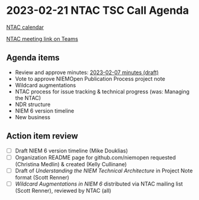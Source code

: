 # 2023-02-21 NTAC TSC Call Agenda

[NTAC calendar](https://lists.oasis-open-projects.org/g/niemopen-ntactsc/calendar)

[NTAC meeting link on Teams](https://dod.teams.microsoft.us/l/meetup-join/19%3adod%3ameeting_027b8f8cd305438fbb0a76a1e7896d97%40thread.v2/0?context=%7b%22Tid%22%3a%22102d0191-eeae-4761-b1cb-1a83e86ef445%22%2c%22Oid%22%3a%2270ae69c4-ba53-4071-b60d-68a8b321854e%22%7d)

## Agenda items

* Review and approve minutes:  [2023-02-07 minutes (draft)](2023-02-07-minutes.md)
* Vote to approve NIEMOpen Publication Process project note
* Wildcard augmentations
* NTAC process for issue tracking & technical progress (was: Managing the NTAC)
* NDR structure
* NIEM 6 version timeline
* New business

## Action item review

- [ ] Draft NIEM 6 version timeline (Mike Douklias)
- [ ] Organization README page for github.com/niemopen requested (Christina Medlin) & created (Kelly Cullinane)
- [ ] Draft of *Understanding the NIEM Technical Architecture* in Project Note format (Scott Renner)
- [ ] *Wildcard Augmentations in NIEM 6* distributed via NTAC mailing list (Scott Renner), reviewed by NTAC (all)
